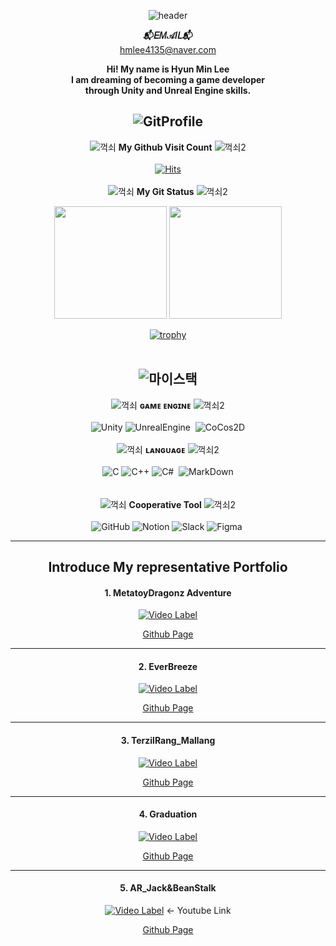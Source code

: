 <div align="center">

![header](https://capsule-render.vercel.app/api?type=Soft&color=0:8FCCBA,100:B8D0C5&height=250&section=header&text=Lee%20Hyun%20Min&fontSize=120&animation=twinkling&fontColor=ceec90)

  
__📬𝐸𝑀𝒜𝐼𝐿📬__<br/>
hmlee4135@naver.com<br/>

__Hi! My name is Hyun Min Lee__ <br/>
__I am dreaming of becoming a game developer__ <br/>
__through Unity and Unreal Engine skills.__ <br/>
  
  ![GitProfile](https://user-images.githubusercontent.com/19919570/183016384-17fa8e59-6240-47d1-97cf-8809fbdb607b.png)
  ---
![꺽쇠](https://user-images.githubusercontent.com/19919570/183018791-880784da-927b-4243-9544-992bcf2a6aa9.png) __My Github Visit Count__ ![꺽쇠2](https://user-images.githubusercontent.com/19919570/183019389-e5d23ae0-d48d-4826-9f41-894ebc9b1a3d.png) <br/><br/>
[![Hits](https://hits.seeyoufarm.com/api/count/incr/badge.svg?url=https%3A%2F%2Fgithub.com%2FIIBluEll&count_bg=%239BCFC7&title_bg=%23000000&icon=github.svg&icon_color=%23FFFFFF&title=Visit+Count&edge_flat=true)](https://hits.seeyoufarm.com)<br/><br/>
![꺽쇠](https://user-images.githubusercontent.com/19919570/183018791-880784da-927b-4243-9544-992bcf2a6aa9.png) __My Git Status__ ![꺽쇠2](https://user-images.githubusercontent.com/19919570/183019389-e5d23ae0-d48d-4826-9f41-894ebc9b1a3d.png) <br/>
<p>
  <img height="180em" src="https://github-readme-stats.vercel.app/api?username=IIBluEll&show_icons=true&include_all_commits=true&bg_color=30,8FCCBA,B8D0C5&title_color=fff&text_color=fff"> <img height="180em" src="https://github-readme-stats.vercel.app/api/top-langs/?username=IIBluEll&layout=compact&bg_color=30,B8D0C5,8FCCBA&title_color=fff&text_color=fff">
</p>
  
  [![trophy](https://github-profile-trophy.vercel.app/?username=IIBluEll)](https://github.com/ryo-ma/github-profile-trophy) <br/><br/>
  
![마이스택](https://user-images.githubusercontent.com/19919570/183019863-f740d7ae-b0c7-4ec8-a474-30d4ab04495e.png)
---
  
![꺽쇠](https://user-images.githubusercontent.com/19919570/183018791-880784da-927b-4243-9544-992bcf2a6aa9.png) __ɢᴀᴍᴇ ᴇɴɢɪɴᴇ__ ![꺽쇠2](https://user-images.githubusercontent.com/19919570/183019389-e5d23ae0-d48d-4826-9f41-894ebc9b1a3d.png)
 <br/><br/>
![Unity](https://img.shields.io/badge/Unity-222324?style=for-the-badge&logo=Unity&logoColor=white)&nbsp;![UnrealEngine](https://img.shields.io/badge/Unreal%20Engine-0E1128?style=for-the-badge&logo=UnrealEngine&logoColor=white) &nbsp;![CoCos2D](https://img.shields.io/badge/CoCos-55C2E1?style=for-the-badge&logo=CoCos&logoColor=white) <br/>
<br/>
![꺽쇠](https://user-images.githubusercontent.com/19919570/183018791-880784da-927b-4243-9544-992bcf2a6aa9.png) __ʟᴀɴɢᴜᴀɢᴇ__ ![꺽쇠2](https://user-images.githubusercontent.com/19919570/183019389-e5d23ae0-d48d-4826-9f41-894ebc9b1a3d.png) <br/><br/>
![C](https://img.shields.io/badge/C-A8B9CC?style=for-the-badge&logo=C&logoColor=black)&nbsp;![C++](https://img.shields.io/badge/C%2B%2B-00599C?style=for-the-badge&logo=C%2B%2B&logoColor=white)&nbsp;![C#](https://img.shields.io/badge/C%20Sharp-239120?style=for-the-badge&logo=CSharp&logoColor=white) &nbsp;![MarkDown](https://img.shields.io/badge/Mark%20Down-000000?style=for-the-badge&logo=Markdown&logoColor=white) <br/>
  <br/><br/>
![꺽쇠](https://user-images.githubusercontent.com/19919570/183018791-880784da-927b-4243-9544-992bcf2a6aa9.png) __Cooperative Tool__ ![꺽쇠2](https://user-images.githubusercontent.com/19919570/183019389-e5d23ae0-d48d-4826-9f41-894ebc9b1a3d.png) <br/><br/>
  ![GitHub](https://img.shields.io/badge/GitHub-181717?style=for-the-badge&logo=GitHub&logoColor=white)&nbsp;![Notion](https://img.shields.io/badge/Notion-000000?style=for-the-badge&logo=Notion&logoColor=white)&nbsp;![Slack](https://img.shields.io/badge/Slack-4A154B?style=for-the-badge&logo=Slack&logoColor=white)&nbsp;![Figma](https://img.shields.io/badge/Figma-F24E1E?style=for-the-badge&logo=Figma&logoColor=white)&nbsp;
  
---
## Introduce My representative Portfolio

#### 1. MetatoyDragonz Adventure

 [![Video Label](http://img.youtube.com/vi/yil-smoRFbs/0.jpg)](https://youtu.be/yil-smoRFbs)

 [Github Page](https://github.com/Team5DD)

---

#### 2. EverBreeze

[![Video Label](http://img.youtube.com/vi/yil-smoRFbs/0.jpg)](https://youtu.be/yil-smoRFbs)

 [Github Page](https://github.com/TeamTreeBox)

---

#### 3. TerzilRang_Mallang

[![Video Label](http://img.youtube.com/vi/mnLeVaGUZx0/0.jpg)](https://youtu.be/mnLeVaGUZx0)

 [Github Page](https://github.com/IIBluEll/CrazArade)

---

 #### 4. Graduation

[![Video Label](http://img.youtube.com/vi/WWuMLB3t5KA/0.jpg)](https://youtu.be/WWuMLB3t5KA)

[Github Page](https://github.com/VRProjectHorror/VR_HorrorGame_Graduation)

---

#### 5. AR_Jack&BeanStalk


[![Video Label](http://img.youtube.com/vi/dYrJfyiJd_M/0.jpg)](https://youtu.be/dYrJfyiJd_M) <- Youtube Link

[Github Page](https://github.com/BeanPocket/AR_Jack_beanstalk)

  </div>
